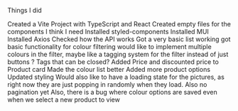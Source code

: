 Things I did

Created a Vite Project with TypeScript and React
Created empty files for the components I think I need
Installed styled-components
Installed MUI 
Installed Axios 
Checked how the API works 
Got a very basic list working 
got basic functionality for colour filtering 
would like to implement multiple colours in the filter, maybe like a tagging system for the filter instead of just buttons ? Tags that can be closed? 
Added Price and discounted price to Product card
Made the colour list better 
Added more product options
Updated styling
Would also like to have a loading state for the pictures, as right now they are just popping in randomly when they load. 
Also no pagination yet
Also, there is a bug where colour options are saved even when we select a new product to view